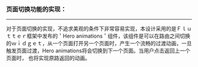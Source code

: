 ### 页面切换功能的实现：
-----
对于页面切换的实现，不追求美观的条件下非常容易实现，本设计采用的是Ｆｌｕｔｔｅｒ框架中发布的＇Hero animations＇组件，该组件是可以在路由之间切换
的ｗｉｄｇｅｔ，从一个页面打开另一个页面时，产生一个流畅的过渡动画，一旦触发页面过渡，Hero animations将会切换到下一个页面。当用户点击返回上一个页面时，
也将实现原路返回的动画。
